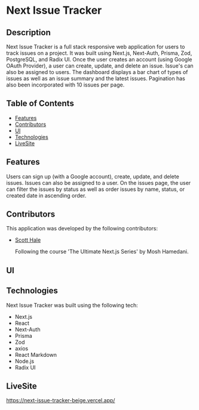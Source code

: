 # Next Issue Tracker

## Description

Next Issue Tracker is a full stack responsive web application for users to track issues on a project. It was built using Next.js, Next-Auth, Prisma, Zod, PostgreSQL, and Radix UI. Once the user creates an account (using Google OAuth Provider), a user can create, update, and delete an issue. Issue's can also be assigned to users. The dashboard displays a bar chart of types of issues as well as an issue summary and the latest issues. Pagination has also been incorporated with 10 issues per page. 

## Table of Contents

- [Features](#features)
- [Contributors](#contributors)
- [UI](#ui)
- [Technologies](#technologies)
- [LiveSite](#livesite)

## Features

Users can sign up (with a Google account), create, update, and delete issues. Issues can also be assigned to a user. On the issues page, the user can filter the issues by status as well as order issues by name, status, or created date in ascending order.

## Contributors

This application was developed by the following contributors:

- [Scott Hale](https://github.com/shale00)

  Following the course 'The Ultimate Next.js Series' by Mosh Hamedani.

## UI



## Technologies

Next Issue Tracker was built using the following tech:

- Next.js
- React
- Next-Auth
- Prisma
- Zod
- axios
- React Markdown
- Node.js
- Radix UI


## LiveSite

https://next-issue-tracker-beige.vercel.app/
